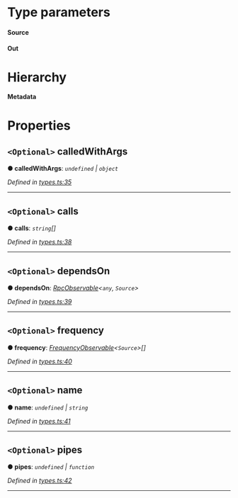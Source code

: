 

# Type parameters
#### Source 
#### Out 
# Hierarchy

**Metadata**

# Properties

<a id="calledwithargs"></a>

## `<Optional>` calledWithArgs

**● calledWithArgs**: *`undefined` \| `object`*

*Defined in [types.ts:35](https://github.com/paritytech/js-libs/blob/fed24c5/packages/light.js/src/types.ts#L35)*

___
<a id="calls"></a>

## `<Optional>` calls

**● calls**: *`string`[]*

*Defined in [types.ts:38](https://github.com/paritytech/js-libs/blob/fed24c5/packages/light.js/src/types.ts#L38)*

___
<a id="dependson"></a>

## `<Optional>` dependsOn

**● dependsOn**: *[RpcObservable](_types_.rpcobservable.md)<`any`, `Source`>*

*Defined in [types.ts:39](https://github.com/paritytech/js-libs/blob/fed24c5/packages/light.js/src/types.ts#L39)*

___
<a id="frequency"></a>

## `<Optional>` frequency

**● frequency**: *[FrequencyObservable](_types_.frequencyobservable.md)<`Source`>[]*

*Defined in [types.ts:40](https://github.com/paritytech/js-libs/blob/fed24c5/packages/light.js/src/types.ts#L40)*

___
<a id="name"></a>

## `<Optional>` name

**● name**: *`undefined` \| `string`*

*Defined in [types.ts:41](https://github.com/paritytech/js-libs/blob/fed24c5/packages/light.js/src/types.ts#L41)*

___
<a id="pipes"></a>

## `<Optional>` pipes

**● pipes**: *`undefined` \| `function`*

*Defined in [types.ts:42](https://github.com/paritytech/js-libs/blob/fed24c5/packages/light.js/src/types.ts#L42)*

___

